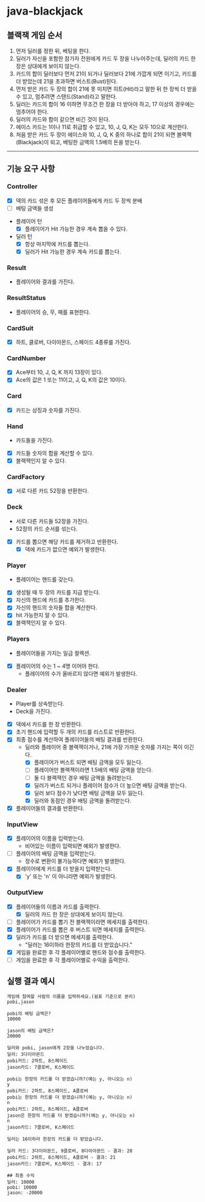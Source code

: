# java-blackjack

## 블랙잭 게임 순서

1. 먼저 딜러를 정한 뒤, 베팅을 한다.
2. 딜러가 자신을 포함한 참가자 전원에게 카드 두 장을 나누어주는데, 딜러의 카드 한 장은 상대에게 보이지 않는다.
3. 카드의 합이 딜러보다 먼저 21이 되거나 딜러보다 21에 가깝게 되면 이기고, 카드를 더 받았는데 21을 초과하면 버스트(Bust)된다.
4. 먼저 받은 카드 두 장의 합이 21에 못 미치면 히트(Hit)라고 말한 뒤 한 장씩 더 받을 수 있고, 멈추려면 스탠드(Stand)라고 말한다.
5. 딜러는 카드의 합이 16 이하면 무조건 한 장을 더 받아야 하고, 17 이상의 경우에는 멈추어야 한다.
6. 딜러의 카드와 합이 같으면 비긴 것이 된다.
7. 에이스 카드는 1이나 11로 취급할 수 있고, 10, J, Q, K는 모두 10으로 계산한다.
8. 처음 받은 카드 두 장이 에이스와 10, J, Q, K 중의 하나로 합이 21이 되면 블랙잭(Blackjack)이 되고, 베팅한 금액의 1.5배의 돈을 받는다.

---

## 기능 요구 사항

### Controller

- [x] 덱의 카드 섞은 후 모든 플레이어들에게 카드 두 장씩 분배
- [ ] 배팅 금액들 생성

- 플레이어 턴
    - [x] 플레이어가 Hit 가능한 경우 계속 뽑을 수 있다.

- 딜러 턴
    - [x] 항상 마지막에 카드를 뽑는다.
    - [x] 딜러가 Hit 가능한 경우 계속 카드를 뽑는다.

### Result

- 플레이어와 결과를 가진다.

### ResultStatus

- 플레이어의 승, 무, 패를 표현한다.

### CardSuit

- [x] 하트, 클로버, 다이아몬드, 스페이드 4종류를 가진다.

### CardNumber

- [x] Ace부터 10, J, Q, K 까지 13장이 있다.
- [x] Ace의 값은 1 또는 11이고, J, Q, K의 값은 10이다.

### Card

- [x] 카드는 상징과 숫자를 가진다.

### Hand

- 카드들을 가진다.
- [x] 카드들 숫자의 합을 계산할 수 있다.
- [x] 블랙잭인지 알 수 있다.

### CardFactory

- [x] 서로 다른 카드 52장을 반환한다.

### Deck

- 서로 다른 카드들 52장을 가진다.
- 52장의 카드 순서를 섞는다.
- [x] 카드를 뽑으면 해당 카드를 제거하고 반환한다.
    - [x] 덱에 카드가 없으면 예외가 발생한다.

### Player

- 플레이어는 핸드를 갖는다.
- [x] 생성될 때 두 장의 카드를 지급 받는다.
- [x] 자신의 핸드에 카드를 추가한다.
- [x] 자신의 핸드의 숫자들 합을 계산한다.
- [x] hit 가능한지 알 수 있다.
- [x] 블랙잭인지 알 수 있다.

### Players

- 플레이어들을 가지는 일급 컬렉션.
- [x] 플레이어의 수는 1 ~ 4명 이어야 한다.
    - 플레이어의 수가 올바르지 않다면 예외가 발생한다.

### Dealer

- Player를 상속받는다.
- Deck을 가진다.
- [x] 덱에서 카드를 한 장 반환한다.
- [x] 초기 핸드에 입력할 두 개의 카드를 리스트로 반환한다.
- [x] 최종 점수를 계산하여 플레이어들의 배팅 결과를 반환한다.
    - 딜러와 플레이어 중 블랙잭이거나, 21에 가장 가까운 숫자를 가지는 쪽이 이긴다.
        - [x] 플레이어가 버스트 되면 배팅 금액을 모두 잃는다.
        - [ ] 플레이어만 블랙잭이라면 1.5배의 배팅 금액을 얻는다.
        - [ ] 둘 다 블랙잭인 경우 배팅 금액을 돌려받는다.
        - [x] 딜러가 버스트 되거나 플레이어 점수가 더 높으면 배팅 금액을 받는다.
        - [x] 딜러 보다 점수가 낮다면 배팅 금액을 모두 잃는다.
        - [x] 딜러와 동점인 경우 배팅 금액을 돌려받는다.
- [x] 플레이어들의 결과를 반환한다.

### InputView

- [x] 플레이어의 이름을 입력받는다.
    - 비어있는 이름이 입력되면 예외가 발생한다.
- [ ] 플레이어의 배팅 금액을 입력받는다.
    - 정수로 변환이 불가능하다면 예외가 발생한다.
- [x] 플레이어에게 카드를 더 받을지 입력받는다.
    - [x] 'y' 또는 'n' 이 아니라면 예외가 발생한다.

### OutputView

- [x] 플레이어들의 이름과 카드를 출력한다.
    - [x] 딜러의 카드 한 장은 상대에게 보이지 않는다.

- [ ] 플레이어가 카드를 뽑기 전 블랙잭이라면 메세지를 출력한다.
- [x] 플레이어가 카드를 뽑은 후 버스트 되면 메세지를 출력한다.
- [x] 딜러가 카드를 더 받으면 메세지를 출력한다.
    - "딜러는 16이하라 한장의 카드를 더 받았습니다."
- [x] 게임을 완료한 후 각 플레이어별로 핸드와 점수를 출력한다.
- [ ] 게임을 완료한 후 각 플레이어별로 수익을 출력한다.

## 실행 결과 예시

```text
게임에 참여할 사람의 이름을 입력하세요.(쉼표 기준으로 분리)
pobi,jason

pobi의 배팅 금액은?
10000

jason의 배팅 금액은?
20000

딜러와 pobi, jason에게 2장을 나누었습니다.
딜러: 3다이아몬드
pobi카드: 2하트, 8스페이드
jason카드: 7클로버, K스페이드

pobi는 한장의 카드를 더 받겠습니까?(예는 y, 아니오는 n)
y
pobi카드: 2하트, 8스페이드, A클로버
pobi는 한장의 카드를 더 받겠습니까?(예는 y, 아니오는 n)
n
pobi카드: 2하트, 8스페이드, A클로버
jason은 한장의 카드를 더 받겠습니까?(예는 y, 아니오는 n)
n
jason카드: 7클로버, K스페이드

딜러는 16이하라 한장의 카드를 더 받았습니다.

딜러 카드: 3다이아몬드, 9클로버, 8다이아몬드 - 결과: 20
pobi카드: 2하트, 8스페이드, A클로버 - 결과: 21
jason카드: 7클로버, K스페이드 - 결과: 17

## 최종 수익
딜러: 10000
pobi: 10000 
jason: -20000
```


